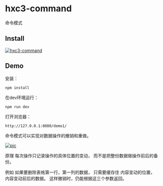 # hxc3-command

命令模式

## Install

[![hxc3-command](https://nodei.co/npm/hxc3-command.png)](https://npmjs.org/package/hxc3-command)

## Demo

安装：
    
    npm install

在dev环境运行：
    
    npm run dev

打开浏览器：

    http://127.0.0.1:8080/demo1/

命令模式可以实现对数据操作的撤销和重做。
    
[![pic](http://images2015.cnblogs.com/blog/702467/201706/702467-20170605203719981-822745053.jpg)](http://images2015.cnblogs.com/blog/702467/201706/702467-20170605203719981-822745053.jpg)

原理 
每次操作只记录操作的具体位置的变动， 而不是把整份数据做操作前后的备份。

例如
如果要删除表格第一行，第一列的数据， 只需要缓存住 内容变动的位置， 内容变动前后的数据。 这样撤销时，仍能根据这三个参数返回。



